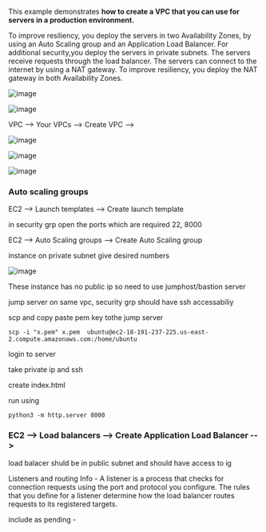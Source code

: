 This example demonstrates **how to create a VPC that you can use for servers in a production environment.**

To improve resiliency, you deploy the servers in two Availability Zones, by using an Auto Scaling group and an Application Load Balancer. For additional security,you deploy the servers in private subnets. The servers receive requests through the load balancer. The servers can connect to the internet by using a NAT gateway. To improve resiliency, you deploy the NAT gateway in both Availability Zones.

![image](https://github.com/pythonkid2/DevOps-Practice/assets/100591950/b97addca-f1d3-4b16-90db-4bad8ce273ee)

![image](https://github.com/pythonkid2/DevOps-Practice/assets/100591950/baec8d16-a40a-4875-9c4e-153eed84ffc7)

VPC --> Your VPCs --> Create VPC --> 

![image](https://github.com/pythonkid2/DevOps-Practice/assets/100591950/d7a88da9-9f5b-4121-ab56-2e25d370876d)

![image](https://github.com/pythonkid2/DevOps-Practice/assets/100591950/ecb945ef-8e5f-4a00-b664-0cee9645d859)

![image](https://github.com/pythonkid2/DevOps-Practice/assets/100591950/84517b87-1623-4a2f-9399-b8496fc65337)

### Auto scaling groups 

EC2 --> Launch templates --> Create launch template

in security grp open the ports which are required 22, 8000

EC2 --> Auto Scaling groups --> Create Auto Scaling group

instance on private subnet
give desired numbers

![image](https://github.com/pythonkid2/DevOps-Practice/assets/100591950/66c99847-9bb9-4e92-816f-0681e9eea13a)


These instance has no public ip so need to use jumphost/bastion server 

jump server on same vpc, security grp should have ssh accessabiliy 

scp and copy paste pem key tothe jump server 

```
scp -i "x.pem" x.pem  ubuntu@ec2-18-191-237-225.us-east-2.compute.amazonaws.com:/home/ubuntu
```

login to server 

take private ip and ssh

create index.html

run using 
```
python3 -m http.server 8000
```

### EC2 --> Load balancers --> Create Application Load Balancer -->

load balacer shuld be in public subnet and should have access to ig


Listeners and routing Info - A listener is a process that checks for connection requests using the port and protocol you configure. The rules that you define for a listener determine how the load balancer routes requests to its registered targets.

include as pending -




